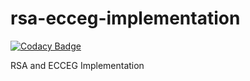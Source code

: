 # rsa-ecceg-implementation

[![Codacy Badge](https://api.codacy.com/project/badge/Grade/fc9bba000e784d8ea475d0f14d9bcbe6)](https://app.codacy.com/app/berviantoleo/rsa-ecceg-implementation?utm_source=github.com&utm_medium=referral&utm_content=berv-uni-project/rsa-ecceg-implementation&utm_campaign=Badge_Grade_Settings)

RSA and ECCEG Implementation
